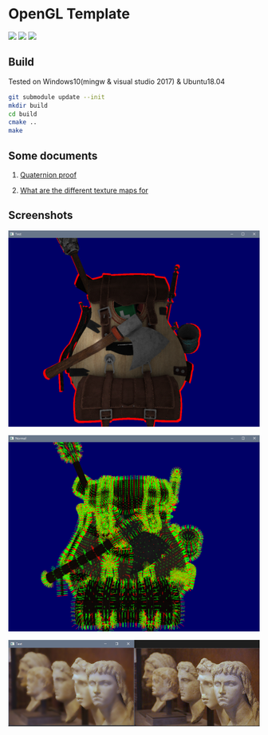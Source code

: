 # OpenGL Template

![](https://github.com/Biobots/GL-Template/workflows/Linux/badge.svg) ![](https://github.com/Biobots/GL-Template/workflows/Windows/badge.svg) ![](https://github.com/Biobots/GL-Template/workflows/OSX/badge.svg)

## Build

Tested on Windows10(mingw & visual studio 2017) & Ubuntu18.04

```bash
git submodule update --init
mkdir build
cd build
cmake ..
make
```

## Some documents

1. [Quaternion proof](http://graphics.stanford.edu/courses/cs348a-17-winter/Papers/quaternion.pdf)

2. [What are the different texture maps for](https://help.poliigon.com/en/articles/1712652-what-are-the-different-texture-maps-for)

## Screenshots

![Shade](screenshots/shade.png)

![Normal Visualization](screenshots/normal_visualize.png)

![Guided filter](screenshots/guidedfilter.png)
